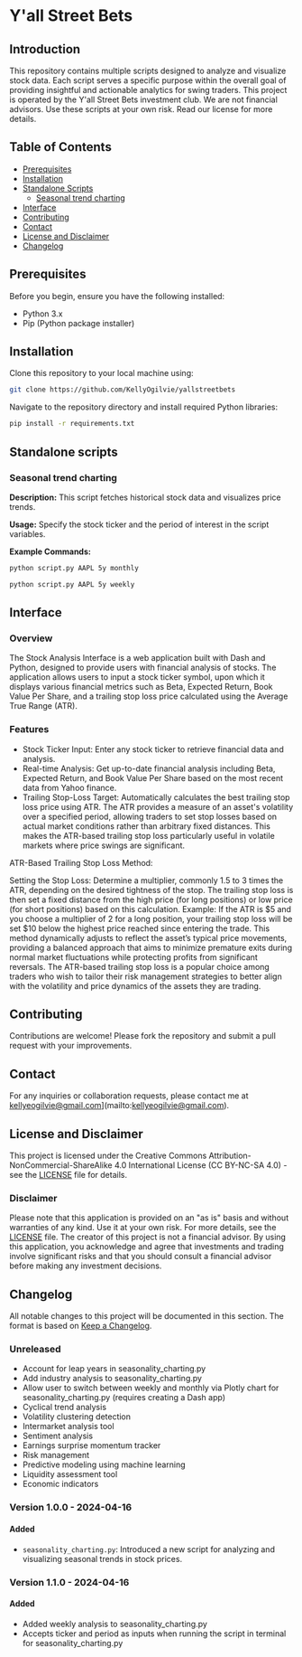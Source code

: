 # Y'all Street Bets

## Introduction

This repository contains multiple scripts designed to analyze and visualize stock data. Each script serves a specific purpose within the overall goal of providing insightful and actionable analytics for swing traders. This project is operated by the Y'all Street Bets investment club. We are not financial advisors. Use these scripts at your own risk. Read our license for more details.

## Table of Contents

- [Prerequisites](#prerequisites)
- [Installation](#installation)
- [Standalone Scripts](#standalone-scripts)
  - [Seasonal trend charting](#seasonal-trend-charting)
- [Interface](#interface)
- [Contributing](#contributing)
- [Contact](#contact)
- [License and Disclaimer](#license-and-disclaimer)
- [Changelog](#changelog)

## Prerequisites

Before you begin, ensure you have the following installed:
- Python 3.x
- Pip (Python package installer)

## Installation

Clone this repository to your local machine using:
```bash
git clone https://github.com/KellyOgilvie/yallstreetbets
```
Navigate to the repository directory and install required Python libraries:
```bash
pip install -r requirements.txt
```

## Standalone scripts

### Seasonal trend charting

**Description:** This script fetches historical stock data and visualizes price trends.

**Usage:** Specify the stock ticker and the period of interest in the script variables.

**Example Commands:**
```bash
python script.py AAPL 5y monthly
```
```bash
python script.py AAPL 5y weekly
```

## Interface
### Overview
The Stock Analysis Interface is a web application built with Dash and Python, designed to provide users with financial analysis of stocks. The application allows users to input a stock ticker symbol, upon which it displays various financial metrics such as Beta, Expected Return, Book Value Per Share, and a trailing stop loss price calculated using the Average True Range (ATR).

### Features
- Stock Ticker Input: Enter any stock ticker to retrieve financial data and analysis.
- Real-time Analysis: Get up-to-date financial analysis including Beta, Expected Return, and Book Value Per Share based on the most recent data from Yahoo finance.
- Trailing Stop-Loss Target: Automatically calculates the best trailing stop loss price using ATR. The ATR provides a measure of an asset's volatility over a specified period, allowing traders to set stop losses based on actual market conditions rather than arbitrary fixed distances. This makes the ATR-based trailing stop loss particularly useful in volatile markets where price swings are significant.

ATR-Based Trailing Stop Loss Method:

Setting the Stop Loss: Determine a multiplier, commonly 1.5 to 3 times the ATR, depending on the desired tightness of the stop. The trailing stop loss is then set a fixed distance from the high price (for long positions) or low price (for short positions) based on this calculation.
Example: If the ATR is $5 and you choose a multiplier of 2 for a long position, your trailing stop loss will be set $10 below the highest price reached since entering the trade.
This method dynamically adjusts to reflect the asset’s typical price movements, providing a balanced approach that aims to minimize premature exits during normal market fluctuations while protecting profits from significant reversals. The ATR-based trailing stop loss is a popular choice among traders who wish to tailor their risk management strategies to better align with the volatility and price dynamics of the assets they are trading.


## Contributing

Contributions are welcome! Please fork the repository and submit a pull request with your improvements.

## Contact

For any inquiries or collaboration requests, please contact me at kellyeogilvie@gmail.com](mailto:kellyeogilvie@gmail.com).

## License and Disclaimer
This project is licensed under the Creative Commons Attribution-NonCommercial-ShareAlike 4.0 International License (CC BY-NC-SA 4.0) - see the [LICENSE](LICENSE) file for details.

### Disclaimer
Please note that this application is provided on an "as is" basis and without warranties of any kind. Use it at your own risk. For more details, see the [LICENSE](LICENSE) file.
The creator of this project is not a financial advisor. By using this application, you acknowledge and agree that investments and trading involve significant risks and that you should consult a financial advisor before making any investment decisions.

## Changelog

All notable changes to this project will be documented in this section. The format is based on [Keep a Changelog](https://keepachangelog.com/).

### Unreleased
- Account for leap years in seasonality_charting.py
- Add industry analysis to seasonality_charting.py
- Allow user to switch between weekly and monthly via Plotly chart for seasonality_charting.py (requires creating a Dash app)
- Cyclical trend analysis
- Volatility clustering detection
- Intermarket analysis tool
- Sentiment analysis
- Earnings surprise momentum tracker
- Risk management
- Predictive modeling using machine learning
- Liquidity assessment tool
- Economic indicators

### Version 1.0.0 - 2024-04-16

#### Added
- `seasonality_charting.py`: Introduced a new script for analyzing and visualizing seasonal trends in stock prices.

### Version 1.1.0 - 2024-04-16

#### Added
- Added weekly analysis to seasonality_charting.py
- Accepts ticker and period as inputs when running the script in terminal for seasonality_charting.py


